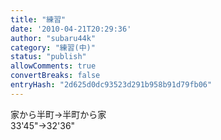 ```yaml
---
title: "練習"
date: '2010-04-21T20:29:36'
author: "subaru44k"
category: "練習(中)"
status: "publish"
allowComments: true
convertBreaks: false
entryHash: "2d625d0dc93523d291b958b91d79fb06"
---
```

家から半町→半町から家<br>
33'45"→32'36"
